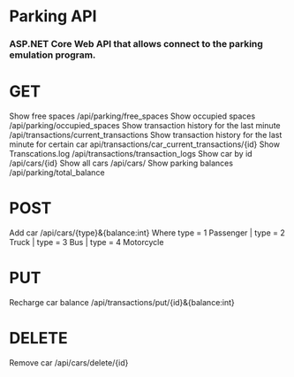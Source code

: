 # Parking API
### ASP.NET Core Web API that allows connect to the parking  emulation program. 

# GET
Show free spaces /api/parking/free_spaces 
Show occupied spaces /api/parking/occupied_spaces
Show transaction history for the last minute /api/transactions/current_transactions
Show transaction history for the last minute for certain car api/transactions/car_current_transactions/{id}
Show Transcations.log /api/transactions/transaction_logs
Show car by id /api/cars/{id}
Show all cars /api/cars/
Show parking balances /api/parking/total_balance

# POST
Add car /api/cars/{type}&{balance:int} Where type = 1 Passenger | type = 2 Truck | type = 3 Bus | type = 4 Motorcycle

# PUT
Recharge car balance /api/transactions/put/{id}&{balance:int}

# DELETE
Remove car /api/cars/delete/{id}
